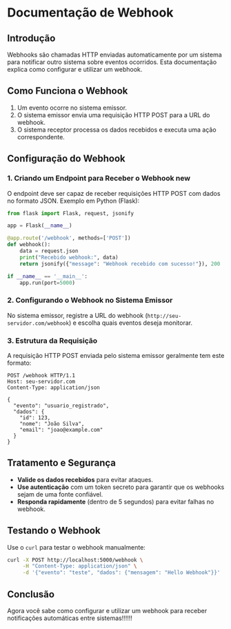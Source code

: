 # Documentação de Webhook

## Introdução

Webhooks são chamadas HTTP enviadas automaticamente por um sistema para notificar outro sistema sobre eventos ocorridos. Esta documentação explica como configurar e utilizar um webhook.

## Como Funciona o Webhook

1. Um evento ocorre no sistema emissor.
2. O sistema emissor envia uma requisição HTTP POST para a URL do webhook.
3. O sistema receptor processa os dados recebidos e executa uma ação correspondente.

## Configuração do Webhook

### 1. Criando um Endpoint para Receber o Webhook new

O endpoint deve ser capaz de receber requisições HTTP POST com dados no formato JSON. Exemplo em Python (Flask):

```python
from flask import Flask, request, jsonify

app = Flask(__name__)

@app.route('/webhook', methods=['POST'])
def webhook():
    data = request.json
    print("Recebido webhook:", data)
    return jsonify({"message": "Webhook recebido com sucesso!"}), 200

if __name__ == '__main__':
    app.run(port=5000)
```

### 2. Configurando o Webhook no Sistema Emissor

No sistema emissor, registre a URL do webhook (`http://seu-servidor.com/webhook`) e escolha quais eventos deseja monitorar.

### 3. Estrutura da Requisição

A requisição HTTP POST enviada pelo sistema emissor geralmente tem este formato:

```
POST /webhook HTTP/1.1
Host: seu-servidor.com
Content-Type: application/json

{
  "evento": "usuario_registrado",
  "dados": {
    "id": 123,
    "nome": "João Silva",
    "email": "joao@example.com"
  }
}
```

## Tratamento e Segurança

- **Valide os dados recebidos** para evitar ataques.
- **Use autenticação** com um token secreto para garantir que os webhooks sejam de uma fonte confiável.
- **Responda rapidamente** (dentro de 5 segundos) para evitar falhas no webhook.

## Testando o Webhook

Use o `curl` para testar o webhook manualmente:

```sh
curl -X POST http://localhost:5000/webhook \
     -H "Content-Type: application/json" \
     -d '{"evento": "teste", "dados": {"mensagem": "Hello Webhook"}}'
```

## Conclusão

Agora você sabe como configurar e utilizar um webhook para receber notificações automáticas entre sistemas!!!!!!

